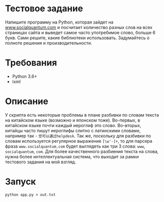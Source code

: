 # Тестовое задание

Напишите программу на Python, которая зайдет на www.socialquantum.com и посчитает количество разных слов на всех страницах сайта и выведет самое часто употребимое слово, больше 6 букв. Сами решите, какие библиотеки использовать. Задумайтесь о полноте решения и производительности.

# Требования

- Python 3.6+
- lxml

# Описание
У скрипта есть некоторые проблемы в плане разбивки по словам текста на китайском языке (возможно и японском тоже). Во-первых, в китайском языке почти каждый иероглиф это слово. Во-вторых, китайцы часто пишут иероглифы слитно с латинскими словами, например так - `您可以通过helpdesk`. Так же, поскольку для разбивки по словам используется регулярное выражение `[\w'-]+`, то для парсера фраза `www.socialquantum.com` будет выглядеть как три 3 слова: `www`, `socialquantum`, `com`. Для более качественного разбиения текста на слова, нужна более интеллектуальная система, что выходит за рамки тестового задания на мой взгляд.

# Запуск

```shell
python app.py > out.txt
```
